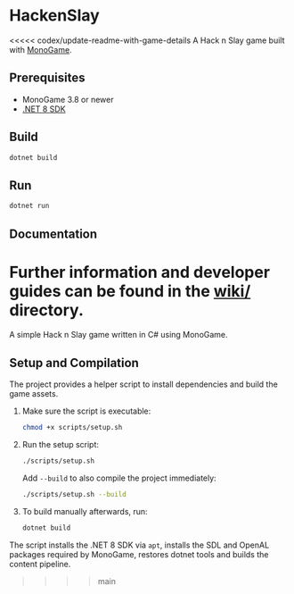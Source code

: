 # HackenSlay

<<<<< codex/update-readme-with-game-details
A Hack n Slay game built with [MonoGame](https://www.monogame.net/).

## Prerequisites

- MonoGame 3.8 or newer
- [.NET 8 SDK](https://dotnet.microsoft.com/en-us/download/dotnet/8.0)

## Build

```bash
dotnet build
```

## Run

```bash
dotnet run
```

## Documentation

Further information and developer guides can be found in the [wiki/](wiki/) directory.
======
A simple Hack n Slay game written in C# using MonoGame.

## Setup and Compilation

The project provides a helper script to install dependencies and build the game assets.

1. Make sure the script is executable:
   ```bash
   chmod +x scripts/setup.sh
   ```
2. Run the setup script:
   ```bash
   ./scripts/setup.sh
   ```
   Add `--build` to also compile the project immediately:
   ```bash
   ./scripts/setup.sh --build
   ```
3. To build manually afterwards, run:
   ```bash
   dotnet build
   ```

The script installs the .NET 8 SDK via `apt`, installs the SDL and OpenAL packages required by MonoGame, restores dotnet tools and builds the content pipeline.
>>>> main
